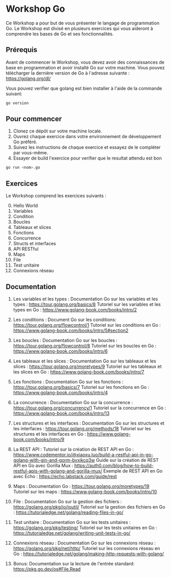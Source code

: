 # Workshop Go

Ce Workshop a pour but de vous présenter le langage de programmation Go. Le Workshop est divisé en plusieurs exercices qui vous aideront à comprendre les bases de Go et ses fonctionnalités.

## Prérequis

Avant de commencer le Workshop, vous devez avoir des connaissances de base en programmation et avoir installé Go sur votre machine. Vous pouvez télécharger la dernière version de Go à l'adresse suivante : https://golang.org/dl/

Vous pouvez verifier que golang est bien installer à l'aide de la commande suivant:
```sh
go version
```

## Pour commencer

1. Clonez ce dépôt sur votre machine locale.
2. Ouvrez chaque exercice dans votre environnement de développement Go préféré.
3. Suivez les instructions de chaque exercice et essayez de le compléter par vous-même.
4. Essayer de build l'exercice pour verifier que le resultat attendu est bon

```sh
go run <nom>.go
```

## Exercices

Le Workshop comprend les exercices suivants :

0. Hello World
1. Variables
2. Condition
3. Boucles
4. Tableaux et slices
5. Fonctions
6. Concurrence
7. Structs et interfaces
8. API RESTful
9. Maps
10. File
11. Test unitaire
12. Connexions réseau

## Documentation

1. Les variables et les types :
    Documentation Go sur les variables et les types : https://tour.golang.org/basics/8
    Tutoriel sur les variables et les types en Go : https://www.golang-book.com/books/intro/2

2. Les conditions :
    Document Go sur les conditions: https://tour.golang.org/flowcontrol/1 
    Tutoriel sur les conditions en Go : https://www.golang-book.com/books/intro/5#section2

3. Les boucles :
    Documentation Go sur les boucles : https://tour.golang.org/flowcontrol/8
    Tutoriel sur les boucles en Go : https://www.golang-book.com/books/intro/6

4. Les tableaux et les slices :
    Documentation Go sur les tableaux et les slices : https://tour.golang.org/moretypes/9
    Tutoriel sur les tableaux et les slices en Go : https://www.golang-book.com/books/intro/7

5. Les fonctions :
    Documentation Go sur les fonctions : https://tour.golang.org/basics/7
    Tutoriel sur les fonctions en Go : https://www.golang-book.com/books/intro/4

6. La concurrence :
    Documentation Go sur la concurrence : https://tour.golang.org/concurrency/1
    Tutoriel sur la concurrence en Go : https://www.golang-book.com/books/intro/13

7. Les structures et les interfaces :
    Documentation Go sur les structures et les interfaces : https://tour.golang.org/methods/18
    Tutoriel sur les structures et les interfaces en Go : https://www.golang-book.com/books/intro/9

8. La REST API :
    Tutoriel sur la création de REST API en Go : https://www.codementor.io/@xiaoxu.luo/build-a-restful-api-in-go-golang-with-gin-and-gorm-bvxjkcq3w
    Guide sur la création de REST API en Go avec Gorilla Mux : https://auth0.com/blog/how-to-build-restful-apis-with-golang-and-gorilla-mux/
    Exemple de REST API en Go avec Echo : https://echo.labstack.com/guide/rest

9. Maps :
    Documentation Go : https://tour.golang.org/moretypes/19
    Tutoriel sur les maps : https://www.golang-book.com/books/intro/10

10. File :
    Documentation Go sur la gestion des fichiers : https://golang.org/pkg/io/ioutil/
    Tutoriel sur la gestion des fichiers en Go : https://tutorialedge.net/golang/reading-files-in-go/

11. Test unitaire :
    Documentation Go sur les tests unitaires : https://golang.org/pkg/testing/
    Tutoriel sur les tests unitaires en Go : https://tutorialedge.net/golang/writing-unit-tests-in-go/

12. Connexions réseau :
    Documentation Go sur les connexions réseau : https://golang.org/pkg/net/http/
    Tutoriel sur les connexions réseau en Go : https://tutorialedge.net/golang/making-http-requests-with-golang/

13. Bonus:
    Documentation sur la lecture de l'entrée standard: https://pkg.go.dev/os#File.Read
